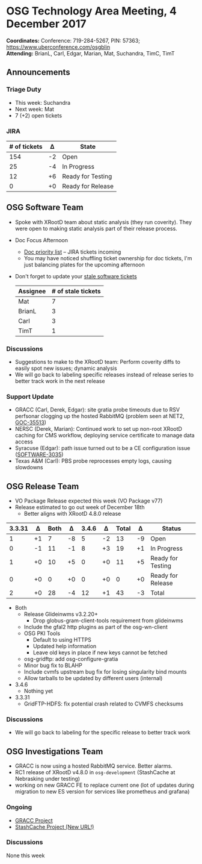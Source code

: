 # OSG Technology Area Meeting,  4 December 2017

**Coordinates:** Conference: 719-284-5267, PIN: 57363; <https://www.uberconference.com/osgblin>   
**Attending:** BrianL, Carl, Edgar, Marian, Mat, Suchandra, TimC, TimT  


## Announcements


### Triage Duty

-   This week: Suchandra
-   Next week: Mat
-   7 (+2) open tickets


### JIRA

| # of tickets | &Delta; | State             |
|------------ |------- |----------------- |
| 154          | -2      | Open              |
| 25           | -4      | In Progress       |
| 12           | +6      | Ready for Testing |
| 0            | +0      | Ready for Release |


## OSG Software Team

-   Spoke with XRootD team about static analysis (they run coverity). They were open to making static analysis part of their release process.
-   Doc Focus Afternoon  
    -   [Doc priority list](https://docs.google.com/spreadsheets/d/1b3_9WqjUVlszu_tM23ehaOPQVAKb5OSRvmtuLx0u8Go/edit?usp=sharing) &#x2013; JIRA tickets incoming
    -   You may have noticed shuffling ticket ownership for doc tickets, I'm just balancing plates for the upcoming afternoon
-   Don't forget to update your [stale software tickets](https://jira.opensciencegrid.org/issues/?filter=16356)  
    
    | Assignee | # of stale tickets |
    |-------- |------------------ |
    | Mat      | 7                  |
    | BrianL   | 3                  |
    | Carl     | 3                  |
    | TimT     | 1                  |


### Discussions

-   Suggestions to make to the XRootD team: Perform coverity diffs to easily spot new issues; dynamic analysis
-   We will go back to labeling specific releases instead of release series to better track work in the next release

### Support Update

-   GRACC (Carl, Derek, Edgar): site gratia probe timeouts due to RSV perfsonar clogging up the hosted RabbitMQ (problem seen at NET2, [GOC-35513](https://ticket.opensciencegrid.org/35513))
-   NERSC (Derek, Marian): Continued work to set up non-root XRootD caching for CMS workflow, deploying service certificate to manage data access
-   Syracuse (Edgar): path issue turned out to be a CE configuration issue ([SOFTWARE-3035](https://jira.opensciencegrid.org/browse/SOFTWARE-3035))
-   Texas A&M (Carl): PBS probe reprocesses empty logs, causing slowdowns


## OSG Release Team

-   VO Package Release expected this week (VO Package v77)
-   Release estimated to go out week of December 18th
    -   Better aligns with XRootD 4.8.0 release

| 3.3.31 | &Delta; | Both | &Delta; | 3.4.6 | &Delta; | Total | &Delta; | Status            |
|------- |-------- |----- |-------- |------ |-------- |------ |-------- |------------------ |
| 1      | +1      | 7    | -8      | 5     | -2      | 13    | -9      | Open              |
| 0      | -1      | 11   | -1      | 8     | +3      | 19    | +1      | In Progress       |
| 1      | +0      | 10   | +5      | 0     | +0      | 11    | +5      | Ready for Testing |
| 0      | +0      | 0    | +0      | 0     | +0      | 0     | +0      | Ready for Release |
| 2      | +0      | 28   | -4      | 12    | +1      | 43    | -3      | Total             |

-   Both  
    -   Release Glideinwms v3.2.20+
        -   Drop globus-gram-client-tools requirement from glideinwms
    -   Include the gfal2 http plugins as part of the osg-wn-client
    -   OSG PKI Tools
        -   Default to using HTTPS
        -   Updated help information
        -   Leave old keys in place if new keys cannot be fetched
    -   osg-gridftp: add osg-configure-gratia
    -   Minor bug fix to BLAHP
    -   Include cvmfs upstream bug fix for losing singularity bind mounts
    -   Allow tarballs to be updated by different users (internal)
-   3.4.6  
    -   Nothing yet
-   3.3.31  
    -   GridFTP-HDFS: fix potential crash related to CVMFS checksums

### Discussions

-   We will go back to labeling for the specific release to better track work

## OSG Investigations Team

-   GRACC is now using a hosted RabbitMQ service. Better alarms.
-   RC1 release of XRootD v4.8.0 in `osg-development` (StashCache at Nebrasking under testing)
-   working on new GRACC FE to replace current one (lot of updates during migration to new ES version for services like prometheus and grafana)

### Ongoing

-   [GRACC Project](https://jira.opensciencegrid.org/projects/GRACC/)
-   [StashCache Project (New URL!)](https://opensciencegrid.github.io/StashCache/)


### Discussions

None this week

